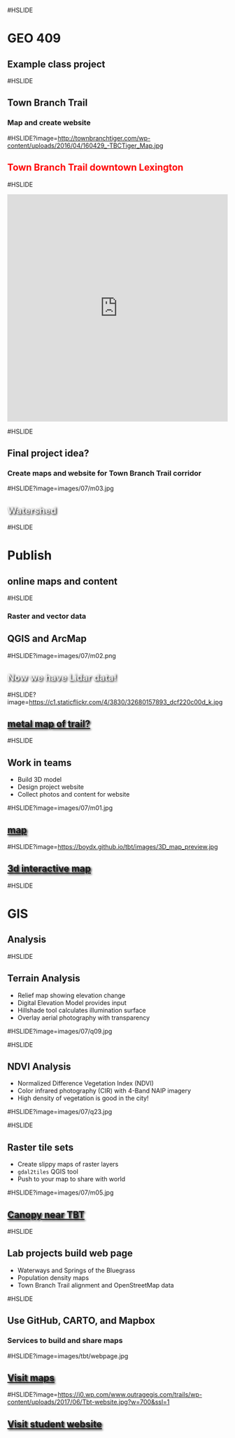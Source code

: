#HSLIDE
# GEO 409
## Example class project


#HSLIDE
## Town Branch Trail
### Map and create website




#HSLIDE?image=http://townbranchtiger.com/wp-content/uploads/2016/04/160429_-TBCTiger_Map.jpg
<h2 style="color:#f00;text-shadow: 2px 2px 4px #fff;">Town Branch Trail downtown Lexington</h2>


#HSLIDE
<iframe width="100%" height="520" frameborder="0" src="https://nmp.carto.com/u/boyd/builder/52ef1fe6-14a6-11e7-a3f5-0e05a8b3e3d7/embed" allowfullscreen webkitallowfullscreen mozallowfullscreen oallowfullscreen msallowfullscreen></iframe>

#HSLIDE
## Final project idea?
### Create maps and website for Town Branch Trail corridor

#HSLIDE?image=images/07/m03.jpg
<h2 style="color:#eee;text-shadow: 2px 2px 4px #000;">Watershed</h2>

#HSLIDE
# Publish
## online maps and content

#HSLIDE
### Raster and vector data
## QGIS and ArcMap


#HSLIDE?image=images/07/m02.png
<h2 style="color:#eee;text-shadow: 2px 2px 4px #000;">Now we have Lidar data!</h2>

#HSLIDE?image=https://c1.staticflickr.com/4/3830/32680157893_dcf220c00d_k.jpg
<h2 style="color:#eee;text-shadow: 2px 2px 4px #000;"><a href="https://www.flickr.com/photos/28640579@N02/32680157893/in/dateposted-public/" target="blank">metal map of trail?</a></h2>


#HSLIDE
## Work in teams
* Build 3D model
* Design project website
* Collect photos and content for website



#HSLIDE?image=images/07/m01.jpg
<h2 style="color:#eee;text-shadow: 2px 2px 4px #000;"><a href="http://boydx.github.io/tbt/xyz/hillshade/leaflet.html" target="blank">map</a></h2>

#HSLIDE?image=https://boydx.github.io/tbt/images/3D_map_preview.jpg
<h2 style="color:#eee;text-shadow: 2px 2px 4px #000;"><a href="https://outrageGIS.com/3d/tbt/buildings_trail" target="blank">3d interactive map</a></h2>


#HSLIDE
# GIS
## Analysis



#HSLIDE
## Terrain Analysis
* Relief map showing elevation change
* Digital Elevation Model provides input
* Hillshade tool calculates illumination surface
* Overlay aerial photography with transparency

#HSLIDE?image=images/07/q09.jpg



#HSLIDE
## NDVI Analysis
* Normalized Difference Vegetation Index (NDVI)
* Color infrared photography (CIR) with 4-Band NAIP imagery
* High density of vegetation is good in the city!

#HSLIDE?image=images/07/q23.jpg


#HSLIDE
## Raster tile sets
* Create slippy maps of raster layers
* ```gdal2tiles``` QGIS tool
* Push to your map to share with world

#HSLIDE?image=images/07/m05.jpg
<h2 style="color:#eee;text-shadow: 2px 2px 4px #000;"><a href="http://boydx.github.io/tbt/xyz/canopy/leaflet.html" target="blank">Canopy near TBT</a></h2>

#HSLIDE
## Lab projects build web page
* Waterways and Springs of the Bluegrass
* Population density maps
* Town Branch Trail alignment and OpenStreetMap data

#HSLIDE
## Use GitHub, CARTO, and Mapbox
### Services to build and share maps

#HSLIDE?image=images/tbt/webpage.jpg
<h2 style="color:#eee;text-shadow: 2px 2px 4px #000;"><a href="http://boydx.github.io/tbt/" target="blank">Visit maps</a></h2>

#HSLIDE?image=https://i0.wp.com/www.outragegis.com/trails/wp-content/uploads/2017/06/Tbt-website.jpg?w=700&ssl=1
<h2 style="color:#eee;text-shadow: 2px 2px 4px #000;"><a href="https://reece2ke.github.io/geo409_site/" target="blank">Visit student website</a></h2>
